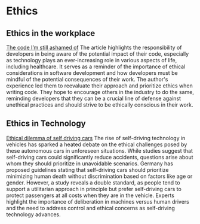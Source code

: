 # Ethics
## Ethics in the workplace
[The code I’m still ashamed of](https://medium.freecodecamp.org/the-code-im-still-ashamed-of-e4c021dff55e)
The article highlights the responsibility of developers in being aware of the potential impact of their code, especially as technology plays an ever-increasing role in various aspects of life, including healthcare. It serves as a reminder of the importance of ethical considerations in software development and how developers must be mindful of the potential consequences of their work. The author's experience led them to reevaluate their approach and prioritize ethics when writing code. They hope to encourage others in the industry to do the same, reminding developers that they can be a crucial line of defense against unethical practices and should strive to be ethically conscious in their work.


## Ethics in Technology
[Ethical dilemma of self driving cars](https://www.theglobeandmail.com/globe-drive/culture/technology/the-ethical-dilemmas-of-self-drivingcars/article37803470/)
The rise of self-driving technology in vehicles has sparked a heated debate on the ethical challenges posed by these autonomous cars in unforeseen situations. While studies suggest that self-driving cars could significantly reduce accidents, questions arise about whom they should prioritize in unavoidable scenarios. Germany has proposed guidelines stating that self-driving cars should prioritize minimizing human death without discrimination based on factors like age or gender. However, a study reveals a double standard, as people tend to support a utilitarian approach in principle but prefer self-driving cars to protect passengers at all costs when they are in the vehicle. Experts highlight the importance of deliberation in machines versus human drivers and the need to address control and ethical concerns as self-driving technology advances.